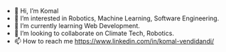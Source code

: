 - 👋 Hi, I’m Komal
- 👀 I’m interested in Robotics, Machine Learning, Software Engineering.
- 🌱 I’m currently learning Web Development.
- 💞️ I’m looking to collaborate on Climate Tech, Robotics.
- 📫 How to reach me https://www.linkedin.com/in/komal-vendidandi/

<!---
komms/komms is a ✨ special ✨ repository because its `README.md` (this file) appears on your GitHub profile.
You can click the Preview link to take a look at your changes.
--->
